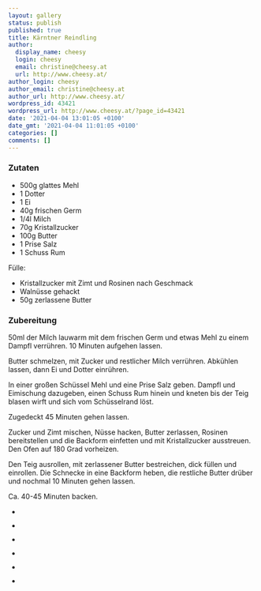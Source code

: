 ```yaml
---
layout: gallery
status: publish
published: true
title: Kärntner Reindling
author:
  display_name: cheesy
  login: cheesy
  email: christine@cheesy.at
  url: http://www.cheesy.at/
author_login: cheesy
author_email: christine@cheesy.at
author_url: http://www.cheesy.at/
wordpress_id: 43421
wordpress_url: http://www.cheesy.at/?page_id=43421
date: '2021-04-04 13:01:05 +0100'
date_gmt: '2021-04-04 11:01:05 +0100'
categories: []
comments: []
---
```

<!-- wp:heading {"level":3} -->
### Zutaten
<!-- /wp:heading -->
<!-- wp:list -->
- 500g glattes Mehl
- 1 Dotter
- 1 Ei
- 40g frischen Germ
- 1/4l Milch
- 70g Kristallzucker
- 100g Butter
- 1 Prise Salz
- 1 Schuss Rum
<!-- /wp:list -->
<!-- wp:paragraph -->
Fülle:
<!-- /wp:paragraph -->
<!-- wp:list -->
- Kristallzucker mit Zimt und Rosinen nach Geschmack
- Walnüsse gehackt
- 50g zerlassene Butter
<!-- /wp:list -->
<!-- wp:heading {"level":3} -->
### Zubereitung
<!-- /wp:heading -->
<!-- wp:paragraph -->
50ml der Milch lauwarm mit dem frischen Germ und etwas Mehl zu einem Dampfl verrühren. 10 Minuten aufgehen lassen.
<!-- /wp:paragraph -->
<!-- wp:paragraph -->
Butter schmelzen, mit Zucker und restlicher Milch verrühren. Abkühlen lassen, dann Ei und Dotter einrühren.
<!-- /wp:paragraph -->
<!-- wp:paragraph -->
In einer großen Schüssel Mehl und eine Prise Salz geben. Dampfl und Eimischung dazugeben, einen Schuss Rum hinein und kneten bis der Teig blasen wirft und sich vom Schüsselrand löst.
<!-- /wp:paragraph -->
<!-- wp:paragraph -->
Zugedeckt 45 Minuten gehen lassen.
<!-- /wp:paragraph -->
<!-- wp:paragraph -->
Zucker und Zimt mischen, Nüsse hacken, Butter zerlassen, Rosinen bereitstellen und die Backform einfetten und mit Kristallzucker ausstreuen. Den Ofen auf 180 Grad vorheizen.
<!-- /wp:paragraph -->
<!-- wp:paragraph -->
Den Teig ausrollen, mit zerlassener Butter bestreichen, dick füllen und einrollen. Die Schnecke in eine Backform heben, die restliche Butter drüber und nochmal 10 Minuten gehen lassen.
<!-- /wp:paragraph -->
<!-- wp:paragraph -->
Ca. 40-45 Minuten backen.
<!-- /wp:paragraph -->
<!-- wp:gallery {"ids":[43422,43423,43424,43425,43426,43427]} -->
- <figure><img src="http://www.cheesy.at/wp-content/uploads/Reindling-1.jpg" alt="" data-id="43422" data-link="http://www.cheesy.at/?attachment_id=43422" class="wp-image-43422"></figure>
- <figure><img src="http://www.cheesy.at/wp-content/uploads/Reindling-2.jpg" alt="" data-id="43423" data-link="http://www.cheesy.at/?attachment_id=43423" class="wp-image-43423"></figure>
- <figure><img src="http://www.cheesy.at/wp-content/uploads/Reindling-3.jpg" alt="" data-id="43424" data-link="http://www.cheesy.at/?attachment_id=43424" class="wp-image-43424"></figure>
- <figure><img src="http://www.cheesy.at/wp-content/uploads/Reindling-4.jpg" alt="" data-id="43425" data-link="http://www.cheesy.at/?attachment_id=43425" class="wp-image-43425"></figure>
- <figure><img src="http://www.cheesy.at/wp-content/uploads/Reindling-5.jpg" alt="" data-id="43426" data-link="http://www.cheesy.at/?attachment_id=43426" class="wp-image-43426"></figure>
- <figure><img src="http://www.cheesy.at/wp-content/uploads/Reindling-6.jpg" alt="" data-id="43427" data-link="http://www.cheesy.at/?attachment_id=43427" class="wp-image-43427"></figure>
<!-- /wp:gallery -->
